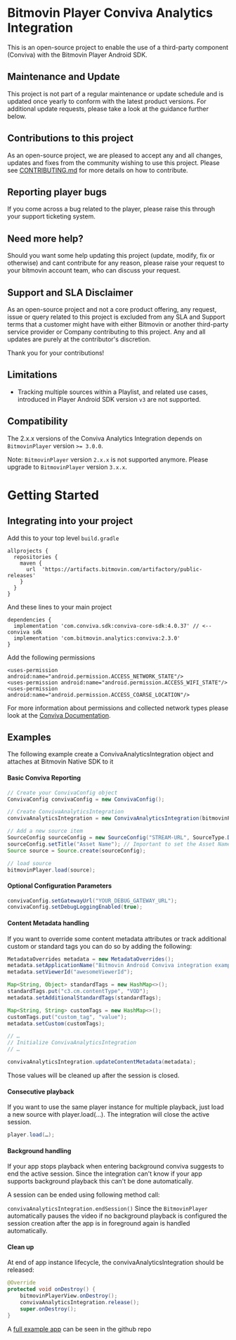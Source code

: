 # Bitmovin Player Conviva Analytics Integration
This is an open-source project to enable the use of a third-party component (Conviva) with the Bitmovin Player Android SDK.

## Maintenance and Update
This project is not part of a regular maintenance or update schedule and is updated once yearly to conform with the latest product versions. For additional update requests, please take a look at the guidance further below.

## Contributions to this project
As an open-source project, we are pleased to accept any and all changes, updates and fixes from the community wishing to use this project. Please see [CONTRIBUTING.md](CONTRIBUTING.md) for more details on how to contribute.

## Reporting player bugs
If you come across a bug related to the player, please raise this through your support ticketing system.

## Need more help?
Should you want some help updating this project (update, modify, fix or otherwise) and cant contribute for any reason, please raise your request to your bitmovin account team, who can discuss your request.

## Support and SLA Disclaimer
As an open-source project and not a core product offering, any request, issue or query related to this project is excluded from any SLA and Support terms that a customer might have with either Bitmovin or another third-party service provider or Company contributing to this project. Any and all updates are purely at the contributor's discretion.

Thank you for your contributions!

## Limitations
- Tracking multiple sources within a Playlist, and related use cases, introduced in Player Android SDK version `v3` are not supported.

## Compatibility

The 2.x.x versions of the Conviva Analytics Integration depends on `BitmovinPlayer` version `>= 3.0.0`.

Note: `BitmovinPlayer` version `2.x.x` is not supported anymore. Please upgrade to `BitmovinPlayer` version `3.x.x`.

# Getting Started

## Integrating into your project

Add this to your top level `build.gradle`

```
allprojects {
  repositories {
    maven {
      url  'https://artifacts.bitmovin.com/artifactory/public-releases'
    }
  }
}
```

And these lines to your main project
```
dependencies {
  implementation 'com.conviva.sdk:conviva-core-sdk:4.0.37' // <-- conviva sdk
  implementation 'com.bitmovin.analytics:conviva:2.3.0'
}
```

Add the following permissions

```
<uses-permission android:name="android.permission.ACCESS_NETWORK_STATE"/>
<uses-permission android:name="android.permission.ACCESS_WIFI_STATE"/>
<uses-permission android:name="android.permission.ACCESS_COARSE_LOCATION"/>
```

For more information about permissions and collected network types please look at the [Conviva Documentation](https://community.conviva.com/site/global/platforms/android/android_sdk/taskref/index.gsp#report_network_metrics).

## Examples

The following example create a ConvivaAnalyticsIntegration object and attaches at Bitmovin Native SDK to it

#### Basic Conviva Reporting

```java
// Create your ConvivaConfig object
ConvivaConfig convivaConfig = new ConvivaConfig();

// Create ConvivaAnalyticsIntegration
convivaAnalyticsIntegration = new ConvivaAnalyticsIntegration(bitmovinPlayer, "YOUR-CUSTOMER-KEY", getApplicationContext(), convivaConfig);

// Add a new source item
SourceConfig sourceConfig = new SourceConfig("STREAM-URL", SourceType.Dash);
sourceConfig.setTitle("Asset Name"); // Important to set the Asset Name as it's required by Conviva
Source source = Source.create(sourceConfig);

// load source
bitmovinPlayer.load(source);
```

#### Optional Configuration Parameters
```java
convivaConfig.setGatewayUrl("YOUR_DEBUG_GATEWAY_URL");
convivaConfig.setDebugLoggingEnabled(true);

```

#### Content Metadata handling

If you want to override some content metadata attributes or track additional custom or standard tags you can do so by adding the following:

```java
MetadataOverrides metadata = new MetadataOverrides();
metadata.setApplicationName("Bitmovin Android Conviva integration example app");
metadata.setViewerId("awesomeViewerId");

Map<String, Object> standardTags = new HashMap<>();
standardTags.put("c3.cm.contentType", "VOD");
metadata.setAdditionalStandardTags(standardTags);

Map<String, String> customTags = new HashMap<>();
customTags.put("custom_tag", "value");
metadata.setCustom(customTags);

// …
// Initialize ConvivaAnalyticsIntegration
// …

convivaAnalyticsIntegration.updateContentMetadata(metadata);
```

Those values will be cleaned up after the session is closed.

#### Consecutive playback
	
If you want to use the same player instance for multiple playback, just load a new source with player.load(…). The integration will close the active session.
	
```java
player.load(…);
```

#### Background handling

If your app stops playback when entering background conviva suggests to end the active session. Since the integration can't know if your app supports background playback this can't be done automatically.

A session can be ended using following method call:

`convivaAnalyticsIntegration.endSession()`
Since the `BitmovinPlayer` automatically pauses the video if no background playback is configured the session creation after the app is in foreground again is handled automatically.

#### Clean up

At end of app instance lifecycle, the convivaAnalyticsIntegration should be released:

```java
@Override
protected void onDestroy() {
    bitmovinPlayerView.onDestroy();
    convivaAnalyticsIntegration.release();
    super.onDestroy();
}
```

A [full example app](https://github.com/bitmovin/bitmovin-player-android-analytics-conviva/tree/master/ConvivaExampleApp) can be seen in the github repo

